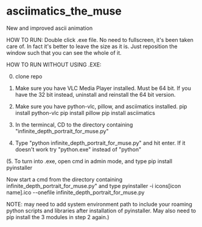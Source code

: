 # asciimatics_the_muse
New and improved ascii animation 

HOW TO RUN:
	Double click .exe file.
	No need to fullscreen, it's been taken care of.
	In fact it's better to leave the size as it is.
	Just reposition the window such that you can see the whole of it.

HOW TO RUN WITHOUT USING .EXE:

0. clone repo

1. Make sure you have VLC Media Player installed. 
Must be 64 bit. If you have the 32 bit instead, uninstall and
reinstall the 64 bit version.

2. Make sure you have python-vlc, pillow, and asciimatics installed.
	pip install python-vlc
	pip install pillow
	pip install asciimatics

3. In the termincal, CD to the directory containing "infinite_depth_portrait_for_muse.py"

4. Type "python infinite_depth_portrait_for_muse.py" and hit enter.
If it doesn't work try "python.exe" instead of "python"

(5. To turn into .exe, open cmd in admin mode, and type
	pip install pyinstaller

Now start a cmd from the directory containing infinite_depth_portrait_for_muse.py"
and type 
	pyinstaller -i icons\[icon name].ico --onefile infinite_depth_portrait_for_muse.py

NOTE: may need to add system environment path to include your roaming python scripts and libraries
after installation of pyinstaller. May also need to pip install the 3 modules in step 2 again.)
